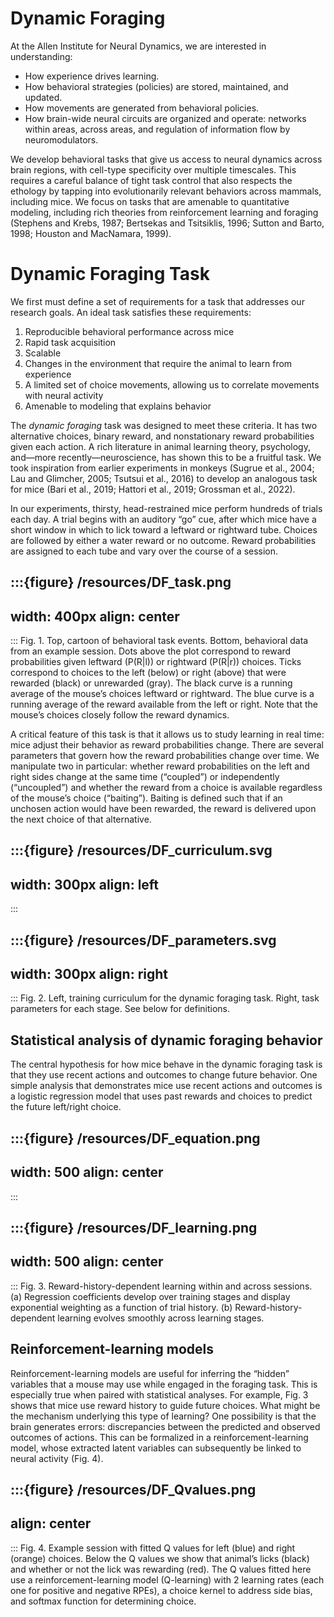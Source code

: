 # Dynamic Foraging

At the Allen Institute for Neural Dynamics, we are interested in understanding: 

- How experience drives learning. 
- How behavioral strategies (policies) are stored, maintained, and updated. 
- How movements are generated from behavioral policies. 
- How brain-wide neural circuits are organized and operate: networks within areas, across areas, and regulation of information flow by neuromodulators. 

We develop behavioral tasks that give us access to neural dynamics across brain regions, with cell-type specificity over multiple timescales. This requires a careful balance of tight task control that also respects the ethology by tapping into evolutionarily relevant behaviors across mammals, including mice. We focus on tasks that are amenable to quantitative modeling, including rich theories from reinforcement learning and foraging (Stephens and Krebs, 1987; Bertsekas and Tsitsiklis, 1996; Sutton and Barto, 1998; Houston and MacNamara, 1999). 

# Dynamic Foraging Task

We first must define a set of requirements for a task that addresses our research goals. An ideal task satisfies these requirements: 

1. Reproducible behavioral performance across mice 
2. Rapid task acquisition 
3. Scalable 
4. Changes in the environment that require the animal to learn from experience
5. A limited set of choice movements, allowing us to correlate movements with neural activity 
6. Amenable to modeling that explains behavior 

The <i>dynamic foraging</i> task was designed to meet these criteria. It has two alternative choices, binary reward, and nonstationary reward probabilities given each action. A rich literature in animal learning theory, psychology, and—more recently—neuroscience, has shown this to be a fruitful task. We took inspiration from earlier experiments in monkeys (Sugrue et al., 2004; Lau and Glimcher, 2005; Tsutsui et al., 2016) to develop an analogous task for mice (Bari et al., 2019; Hattori et al., 2019; Grossman et al., 2022). 

In our experiments, thirsty, head-restrained mice perform hundreds of trials each day. A trial begins with an auditory “go” cue, after which mice have a short window in which to lick toward a leftward or rightward tube. Choices are followed by either a water reward or no outcome. Reward probabilities are assigned to each tube and vary over the course of a session. 

:::{figure} /resources/DF_task.png
---
width: 400px
align: center
---
:::
Fig. 1. Top, cartoon of behavioral task events. Bottom, behavioral data from an example session. Dots above the plot correspond to reward probabilities given leftward (P(R|l)) or rightward (P(R|r)) choices. Ticks correspond to choices to the left (below) or right (above) that were rewarded (black) or unrewarded (gray). The black curve is a running average of the mouse’s choices leftward or rightward. The blue curve is a running average of the reward available from the left or right. Note that the mouse’s choices closely follow the reward dynamics.

A critical feature of this task is that it allows us to study learning in real time: mice adjust their behavior as reward probabilities change. There are several parameters that govern how the reward probabilities change over time. We manipulate two in particular: whether reward probabilities on the left and right sides change at the same time (“coupled”) or independently (“uncoupled”) and whether the reward from a choice is available regardless of the mouse’s choice (“baiting”). Baiting is defined such that if an unchosen action would have been rewarded, the reward is delivered upon the next choice of that alternative.

:::{figure} /resources/DF_curriculum.svg
---
width: 300px
align: left
---
:::

:::{figure} /resources/DF_parameters.svg
---
width: 300px
align: right
---
:::
Fig. 2. Left, training curriculum for the dynamic foraging task. Right, task parameters for each stage. See below for definitions. 


## Statistical analysis of dynamic foraging behavior

The central hypothesis for how mice behave in the dynamic foraging task is that they use recent actions and outcomes to change future behavior. One simple analysis that demonstrates mice use recent actions and outcomes is a logistic regression model that uses past rewards and choices to predict the future left/right choice. 

:::{figure} /resources/DF_equation.png
---
width: 500
align: center
---
:::

:::{figure} /resources/DF_learning.png
---
width: 500
align: center
---
:::
Fig. 3. Reward-history-dependent learning within and across sessions. (a) Regression coefficients develop over training stages and display exponential weighting as a function of trial history. (b) Reward-history-dependent learning evolves smoothly across learning stages.



## Reinforcement-learning models

Reinforcement-learning models are useful for inferring the “hidden” variables that a mouse may use while engaged in the foraging task. This is especially true when paired with statistical analyses. For example, Fig. 3 shows that mice use reward history to guide future choices. What might be the mechanism underlying this type of learning? One possibility is that the brain generates errors: discrepancies between the predicted and observed outcomes of actions. This can be formalized in a reinforcement-learning model, whose extracted latent variables can subsequently be linked to neural activity (Fig. 4).

:::{figure} /resources/DF_Qvalues.png
---
align: center
---
:::
Fig. 4. Example session with fitted Q values for left (blue) and right (orange) choices. Below the Q values we show that animal’s licks (black) and whether or not the lick was rewarding (red). The Q values fitted here use a reinforcement-learning model (Q-learning) with 2 learning rates (each one for positive and negative RPEs), a choice kernel to address side bias, and softmax function for determining choice. 

